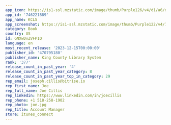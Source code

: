 ```yaml
---
app_icon: https://is1-ssl.mzstatic.com/image/thumb/Purple126/v4/d1/a6/d5/d1a6d5d5-c51a-1279-e867-dd9db36ddc36/AppIcon-1x_U007emarketing-0-8-0-85-220.png/1024x1024bb.png
app_id: '746221889'
app_name: KCLS
app_screenshot: https://is1-ssl.mzstatic.com/image/thumb/Purple122/v4/7e/3f/a1/7e3fa14b-9dc0-7f16-28e1-3c1d9e16ee02/e3d9fb09-d18b-416e-838a-686afdb11021_Simulator_Screen_Shot_-_iPhone_Xs_Max__U0028Apps_screenshots_U0029_-_2021-09-16_at_18.36.50.png/1242x2688bb.png
category: Book
country: US
id: GNXwDvZVFP1Q
language: en
most_recent_release: '2023-12-15T00:00:00'
publisher_id: '470795180'
publisher_name: King County Library System
rank: '377'
release_count_in_past_year: '4'
release_count_in_past_year_category: 8
release_count_in_past_year_top_in_category: 29
rep_email: joseph.cillis@bitrise.io
rep_first_name: Joe
rep_full_name: Joe Cillis
rep_linkedin: https://www.linkedin.com/in/joecillis
rep_phone: +1 518-258-1902
rep_photo: joe.jpg
rep_title: Account Manager
store: itunes_connect
---
```

